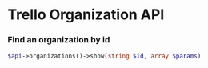 Trello Organization API
======================

### Find an organization by id
```php
$api->organizations()->show(string $id, array $params)
```

